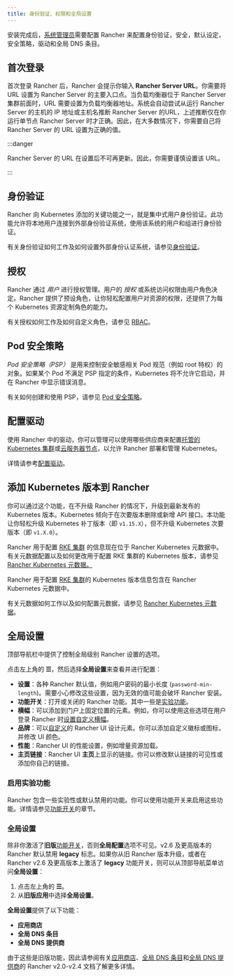 ```yaml
---
title: 身份验证、权限和全局设置
---
```


安装完成后，[系统管理员](../how-to-guides/new-user-guides/authentication-permissions-and-global-configuration/manage-role-based-access-control-rbac/global-permissions.md)需要配置 Rancher 来配置身份验证，安全，默认设定，安全策略，驱动和全局 DNS 条目。

## 首次登录

首次登录 Rancher 后，Rancher 会提示你输入 **Rancher Server URL**。你需要将 URL 设置为 Rancher Server 的主要入口点。当负载均衡器位于 Rancher Server 集群前面时，URL 需要设置为负载均衡器地址。系统会自动尝试从运行 Rancher Server 的主机的 IP 地址或主机名推断 Rancher Server 的URL，上述推断仅在你运行单节点 Rancher Server 时才正确。因此，在大多数情况下，你需要自己将 Rancher Server 的 URL 设置为正确的值。

:::danger

Rancher Server 的 URL 在设置后不可再更新。因此，你需要谨慎设置该 URL。

:::

## 身份验证

Rancher 向 Kubernetes 添加的关键功能之一，就是集中式用户身份验证。此功能允许将本地用户连接到外部身份验证系统，使用该系统的用户和组进行身份验证。

有关身份验证如何工作及如何设置外部身份认证系统，请参见[身份验证](authentication-config.md)。

## 授权

Rancher 通过 _用户_ 进行授权管理。用户的 _授权_ 或系统访问权限由用户角色决定。Rancher 提供了预设角色，让你轻松配置用户对资源的权限，还提供了为每个 Kubernetes 资源定制角色的能力。

有关授权如何工作及如何自定义角色，请参见 [RBAC](manage-role-based-access-control-rbac.md)。

## Pod 安全策略

_Pod 安全策略（PSP）_ 是用来控制安全敏感相关 Pod 规范（例如 root 特权）的对象。如果某个 Pod 不满足 PSP 指定的条件，Kubernetes 将不允许它启动，并在 Rancher 中显示错误消息。

有关如何创建和使用 PSP，请参见 [Pod 安全策略](../how-to-guides/new-user-guides/authentication-permissions-and-global-configuration/create-pod-security-policies.md)。

## 配置驱动

使用 Rancher 中的驱动，你可以管理可以使用哪些供应商来配置[托管的 Kubernetes 集群](set-up-clusters-from-hosted-kubernetes-providers.md)或[云服务器节点](use-new-nodes-in-an-infra-provider.md)，以允许 Rancher 部署和管理 Kubernetes。

详情请参考[配置驱动](about-provisioning-drivers.md)。

## 添加 Kubernetes 版本到 Rancher

你可以通过这个功能，在不升级 Rancher 的情况下，升级到最新发布的 Kubernetes 版本。Kubernetes 倾向于在次要版本删除或新增 API 接口。本功能让你轻松升级 Kubernetes 补丁版本（即 `v1.15.X`），但不升级 Kubernetes 次要版本（即 `v1.X.0`）。

Rancher 用于配置 [RKE 集群](launch-kubernetes-with-rancher.md) 的信息现在位于 Rancher Kubernetes 元数据中。有关元数据配置以及如何更改用于配置 RKE 集群的 Kubernetes 版本，请参见 [Rancher Kubernetes 元数据。](../getting-started/installation-and-upgrade/upgrade-kubernetes-without-upgrading-rancher.md)

Rancher 用于配置 [RKE 集群](launch-kubernetes-with-rancher.md)的 Kubernetes 版本信息包含在 Rancher Kubernetes 元数据中。

有关元数据如何工作以及如何配置元数据，请参见 [Rancher Kubernetes 元数据](../getting-started/installation-and-upgrade/upgrade-kubernetes-without-upgrading-rancher.md)。

## 全局设置

顶部导航栏中提供了控制全局级别 Rancher 设置的选项。

点击左上角的 **☰**，然后选择**全局设置**来查看并进行配置：

- **设置**：各种 Rancher 默认值，例如用户密码的最小长度 (`password-min-length`)。需要小心修改这些设置，因为无效的值可能会破坏 Rancher 安装。
- **功能开关**：打开或关闭的 Rancher 功能。其中一些是[实验功能](#启用实验功能)。
- **横幅**：可以添加到门户上固定位置的元素。例如，你可以使用这些选项在用户登录 Rancher 时[设置自定义横幅](../how-to-guides/new-user-guides/authentication-permissions-and-global-configuration/custom-branding.md#固定横幅)。
- **品牌**：可以[自定义](../how-to-guides/new-user-guides/authentication-permissions-and-global-configuration/custom-branding.md)的 Rancher UI 设计元素。你可以添加自定义徽标或图标，并修改 UI 颜色。
- **性能**：Rancher UI 的性能设置，例如增量资源加载。
- **主页链接**：Rancher UI **主页**上显示的链接。你可以修改默认链接的可见性或添加你自己的链接。

### 启用实验功能

Rancher 包含一些实验性或默认禁用的功能。你可以使用功能开关来启用这些功能。详情请参见[功能开关](enable-experimental-features.md)的章节。

### 全局设置

除非你激活了**旧版**[功能开关](enable-experimental-features.md)，否则**全局配置**选项不可见。v2.6 及更高版本的 Rancher 默认禁用 **legacy** 标志。如果你从旧 Rancher 版本升级，或者在 Rancher v2.6 及更高版本上激活了 **legacy** 功能开关，则可以从顶部导航菜单访问**全局设置**：

1. 点击左上角的 **☰**。
1. 从**旧版应用**中选择**全局设置**。

**全局设置**提供了以下功能：

- **应用商店**
- **全局 DNS 条目**
- **全局 DNS 提供商**

由于这些是旧版功能，因此请参阅有关[应用商店](/versioned_docs/v2.0-v2.4/pages-for-subheaders/helm-charts-in-rancher.md)、[全局 DNS 条目](/versioned_docs/v2.0-v2.4/how-to-guides/new-user-guides/helm-charts-in-rancher/globaldns.md#adding-a-global-dns-entry)和[全局 DNS 提供商](/versioned_docs/v2.0-v2.4/how-to-guides/new-user-guides/helm-charts-in-rancher/globaldns.md#editing-a-global-dns-provider)的 Rancher v2.0-v2.4 文档了解更多详情。